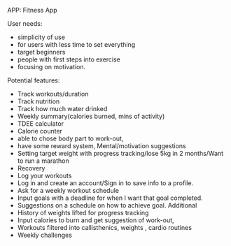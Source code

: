 APP: Fitness App

User needs: 
- simplicity of use
- for users with less time to set everything
- target beginners
- people with first steps into exercise
- focusing on motivation.


Potential features:
- Track workouts/duration
- Track nutrition
- Track how much water drinked
- Weekly summary(calories burned, mins of activity)
- TDEE calculator
- Calorie counter
- able to chose body part to work-out,
- have some reward system, Mental/motivation suggestions 
- Setting target weight with progress tracking/lose 5kg in 2 months/Want to run a marathon
- Recovery
- Log your workouts
- Log in and create an account/Sign in to save info to a profile.
- Ask for a weekly workout schedule 
- Input goals with a deadline for when I want that goal completed.
- Suggestions on a schedule on how to achieve goal.
Additional
- History of weights lifted for progress tracking
- Input calories to burn and get suggestion of work-out,
- Workouts filtered into callisthenics, weights , cardio routines
- Weekly challenges